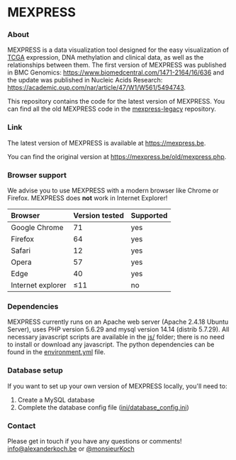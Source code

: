 MEXPRESS
========

### About

MEXPRESS is a data visualization tool designed for the easy visualization of [TCGA](https://tcga-data.nci.nih.gov/tcga/) expression, DNA methylation and clinical data, as well as the relationships between them. The first version of MEXPRESS was published in BMC Genomics: https://www.biomedcentral.com/1471-2164/16/636 and the update was published in Nucleic Acids Research: https://academic.oup.com/nar/article/47/W1/W561/5494743.

This repository contains the code for the latest version of MEXPRESS. You can find all the old MEXPRESS code in the [mexpress-legacy](https://github.com/akoch8/mexpress-legacy) repository.

### Link

The latest version of MEXPRESS is available at https://mexpress.be.

You can find the original version at https://mexpress.be/old/mexpress.php.

### Browser support

We advise you to use MEXPRESS with a modern browser like Chrome or Firefox. MEXPRESS does __not__ work in Internet Explorer!

| Browser | Version tested | Supported |
| :--- | :--- | :--- |
| Google Chrome | 71 | yes |
| Firefox | 64 | yes |
| Safari | 12 | yes |
| Opera | 57 | yes |
| Edge | 40 | yes |
| Internet explorer | &le;11 | no |

### Dependencies

MEXPRESS currently runs on an Apache web server (Apache 2.4.18 Ubuntu Server), uses PHP version 5.6.29 and mysql version 14.14 (distrib 5.7.29). All necessary javascript scripts are available in the [js/](https://github.com/akoch8/mexpress/tree/master/js) folder; there is no need to install or download any javascript. The python dependencies can be found in the [environment.yml](https://github.com/akoch8/mexpress/blob/master/environment.yml) file.

### Database setup

If you want to set up your own version of MEXPRESS locally, you'll need to:
1. Create a MySQL database
2. Complete the database config file ([ini/database_config.ini](https://github.com/akoch8/mexpress/blob/master/ini/database_config_EMPTY.ini)) 

### Contact

Please get in touch if you have any questions or comments! info@alexanderkoch.be or [@monsieurKoch](https://twitter.com/monsieurKoch)

